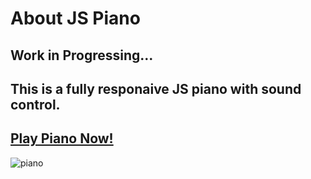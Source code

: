 # About JS Piano
## Work in Progressing...
## This is a fully responaive JS piano with sound control.
## [Play Piano Now!](https://js-playable-piano.netlify.app/)
![piano](https://github.com/user-attachments/assets/717513fb-7566-486d-84a1-925e5c64cc6f)
